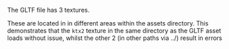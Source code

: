 The GLTF file has 3 textures.

These are located in in different areas within the assets directory.
This demonstrates that the `ktx2` texture in the same directory as the GLTF asset loads without issue, whilst the other 2 (in other paths via ../) result in errors
